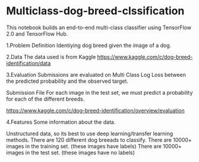 # Multiclass-dog-breed-clssification
This notebook builds an end-to-end multi-class classifier using TensorFlow 2.0 and TensorFlow Hub.

1.Problem Definition
Identiying dog breed given the image of a dog.

2.Data
The data used is from Kaggle https://www.kaggle.com/c/dog-breed-identification/data

3.Evaluation
Submissions are evaluated on Multi Class Log Loss between the predicted probability and the observed target.

Submission File For each image in the test set, we must predict a probability for each of the different breeds.

https://www.kaggle.com/c/dog-breed-identification/overview/evaluation

4.Features
Some information about the data.

Unstructured data, so its best to use deep learning/transfer learning methods.
There are 120 different dog breeads to classify.
There are 10000+ images in the training set. (these images have labels)
There are 10000+ images in the test set. (these images have no labels)
